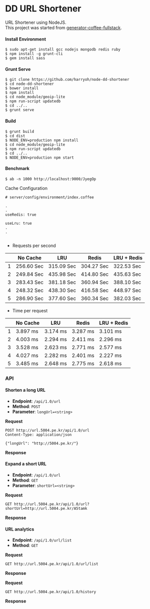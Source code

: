 # DD URL Shortener
URL Shortener using NodeJS.  
This project was started from [generator-coffee-fullstack](https://github.com/harryoh/generator-coffee-fullstack).

#### Install Environment
```
$ sudo apt-get install gcc nodejs mongodb redis ruby
$ npm install -g grunt-cli
$ gem install sass
```

#### Grunt Serve
```
$ git clone https://github.com/harryoh/node-dd-shortener
$ cd node-dd-shortener
$ bower install
$ npm install
$ cd node_module/geoip-lite
$ npm run-script updatedb
$ cd ../..
$ grunt serve
```

#### Build
```
$ grunt build
$ cd dist
$ NODE_ENV=production npm install
$ cd node_module/geoip-lite
$ npm run-script updatedb
$ cd ../..
$ NODE_ENV=production npm start
```

#### Benchmark

```
$ ab -n 1000 http://localhost:9000/JyegOp
```

Cache Configuration

```
# server/config/environment/index.coffee

.
.
useRedis: true

useLru: true
.
.


```

* Requests per second

|     |  No Cache  |    LRU     |   Redis    | LRU + Redis |
|-----|------------|------------|------------|-------------|
|  1  | 256.60 Sec | 315.09 Sec | 304.27 Sec | 322.53 Sec  |
|  2  | 249.84 Sec | 435.98 Sec | 414.80 Sec | 435.63 Sec  |
|  3  | 283.43 Sec | 381.18 Sec | 360.94 Sec | 388.10 Sec  |
|  4  | 248.32 Sec | 438.30 Sec | 416.58 Sec | 448.97 Sec  |
|  5  | 286.90 Sec | 377.60 Sec | 360.34 Sec | 382.03 Sec  |

* Time per request

|     | No Cache |   LRU    |  Redis   | LRU + Redis |
|-----|----------|----------|----------|-------------|
|  1  | 3.897 ms | 3.174 ms | 3.287 ms |  3.101 ms   |
|  2  | 4.003 ms | 2.294 ms | 2.411 ms |  2.296 ms   |
|  3  | 3.528 ms | 2.623 ms | 2.771 ms |  2.577 ms   |
|  4  | 4.027 ms | 2.282 ms | 2.401 ms |  2.227 ms   |
|  5  | 3.485 ms | 2.648 ms | 2.775 ms |  2.618 ms   |


### API

#### Shorten a long URL
- **Endpoint**: `/api/1.0/url`
- **Method**: `POST`
- **Parameter**: `longUrl=<string>`

**Request**
```
POST http://url.5004.pe.kr/api/1.0/url
Content-Type: application/json

{"longUrl": "http://5004.pe.kr/"}
```

**Response**


#### Expand a short URL
- **Endpoint**: `/api/1.0/url`
- **Method**: `GET`
- **Parameter**: `shortUrl=<string>`

**Request**
```
GET http://url.5004.pe.kr/api/1.0/url?shortUrl=http://url.5004.pe.kr/A5tamk
```

**Response**


#### URL analytics
- **Endpoint**: `/api/1.0/url/list`
- **Method**: `GET`

**Request**  
```
GET http://url.5004.pe.kr/api/1.0/url/list
```

**Response**


**Request**  
```
GET http://url.5004.pe.kr/api/1.0/history
```

**Response**
